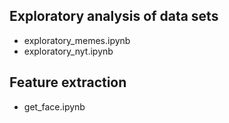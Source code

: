 ## Exploratory analysis of data sets
- exploratory_memes.ipynb
- exploratory_nyt.ipynb

## Feature extraction
- get_face.ipynb
